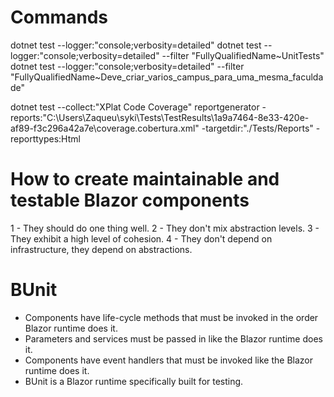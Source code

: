 # Commands

dotnet test --logger:"console;verbosity=detailed"
dotnet test --logger:"console;verbosity=detailed" --filter "FullyQualifiedName~UnitTests"
dotnet test --logger:"console;verbosity=detailed" --filter "FullyQualifiedName~Deve_criar_varios_campus_para_uma_mesma_faculdade"

dotnet test --collect:"XPlat Code Coverage"
reportgenerator -reports:"C:\Users\Zaqueu\syki\Tests\TestResults\1a9a7464-8e33-420e-af89-f3c296a42a7e\coverage.cobertura.xml" -targetdir:"./Tests/Reports" -reporttypes:Html

# How to create maintainable and testable Blazor components

1 - They should do one thing well.
2 - They don't mix abstraction levels.
3 - They exhibit a high level of cohesion.
4 - They don't depend on infrastructure, they depend on abstractions.

# BUnit

- Components have life-cycle methods that must be invoked in the order Blazor runtime does it.
- Parameters and services must be passed in like the Blazor runtime does it.
- Components have event handlers that must be invoked like the Blazor runtime does it.
- BUnit is a Blazor runtime specifically built for testing.
